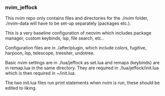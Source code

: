### nvim_jeffock

This nvim repo only contains files and directories for the ./nvim folder, ./nvim-data will have to be set-up separately (packages etc.). 

This is a very baseline configuration of neovim which includes package manager, custom keybinds, lsp, file search, etc..

Configuration files are in ./after/plugin, which include colors, fugitive, harpoon, lsp, telescope, treesiter, undotree. 

Basic nvim settings are in ./lua/jeffock as set.lua and remaps (keybinds) are in remap.lua in the same directory. They are required in ./lua/jeffock/init.lua which is then required in ~/init.lua.

The two init.lua files run print statements when nvim is run, these should be edited to liking. 
